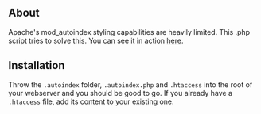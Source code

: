 About
-----
Apache's mod_autoindex styling capabilities are heavily limited. This .php script tries to solve this.
You can see it in action [here](https://desto.hercules.uberspace.de/autoindex.php/).



Installation
------------
Throw the `.autoindex` folder, `.autoindex.php` and `.htaccess` into the root of your webserver and you should be good to go. If you already have a `.htaccess` file, add its content to your existing one.